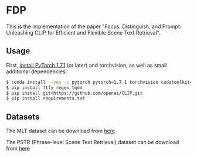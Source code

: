 # FDP
This is the implementation of the paper "Focus, Distinguish, and Prompt: Unleashing CLIP for Efficient and Flexible Scene Text Retrieval".

## Usage

First, [install PyTorch 1.7.1](https://pytorch.org/get-started/locally/) (or later) and torchvision, as well as small additional dependencies.

```bash
$ conda install --yes -c pytorch pytorch=1.7.1 torchvision cudatoolkit=11.0
$ pip install ftfy regex tqdm
$ pip install git+https://github.com/openai/CLIP.git
$ pip install requirements.txt
```

## Datasets
The MLT dataset can be download from [here](https://drive.google.com/drive/folders/15tHbCHgw3sKHw6K6wq2PhssYJ75TVt05?usp=drive_link)

The PSTR (Phrase-level Scene Text Retrieval) dataset can be download from [here](https://drive.google.com/drive/folders/1g3YwLpDSBzodmV75YL0xt9xCu2D1gqMI?usp=sharing)
